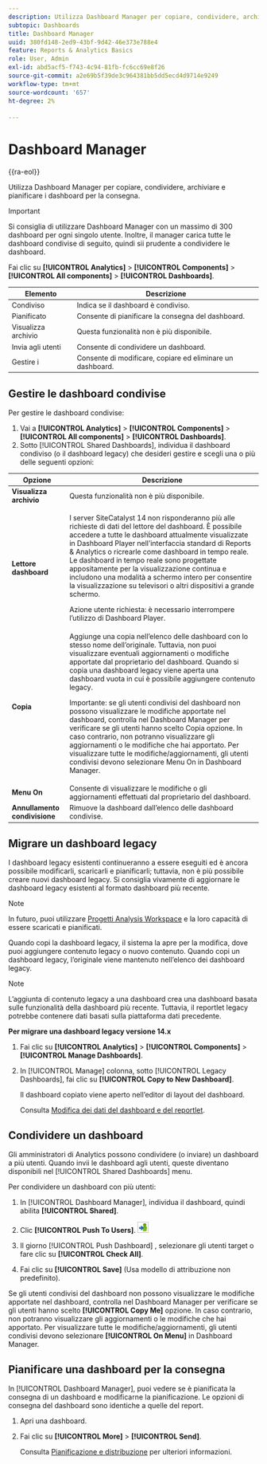 ```yaml
---
description: Utilizza Dashboard Manager per copiare, condividere, archiviare e pianificare i dashboard per la consegna.
subtopic: Dashboards
title: Dashboard Manager
uuid: 380fd148-2ed9-43bf-9d42-46e373e788e4
feature: Reports & Analytics Basics
role: User, Admin
exl-id: abd5acf5-f743-4c94-81fb-fc6cc69e8f26
source-git-commit: a2e69b5f39de3c964381bb5dd5ecd4d9714e9249
workflow-type: tm+mt
source-wordcount: '657'
ht-degree: 2%

---
```


# Dashboard Manager

{{ra-eol}}

Utilizza Dashboard Manager per copiare, condividere, archiviare e pianificare i dashboard per la consegna.

>[!IMPORTANT]
>
>Si consiglia di utilizzare Dashboard Manager con un massimo di 300 dashboard per ogni singolo utente. Inoltre, il manager carica tutte le dashboard condivise di seguito, quindi sii prudente a condividere le dashboard.

Fai clic su **[!UICONTROL Analytics]** > **[!UICONTROL Components]** > **[!UICONTROL All components]** > **[!UICONTROL Dashboards]**.

| Elemento | Descrizione |
|--- |--- |
| Condiviso | Indica se il dashboard è condiviso. |
| Pianificato | Consente di pianificare la consegna del dashboard. |
| Visualizza archivio | Questa funzionalità non è più disponibile. |
| Invia agli utenti | Consente di condividere un dashboard. |
| Gestire i   | Consente di modificare, copiare ed eliminare un dashboard. |

## Gestire le dashboard condivise

Per gestire le dashboard condivise:

1. Vai a **[!UICONTROL Analytics]** > **[!UICONTROL Components]** > **[!UICONTROL All components]** > **[!UICONTROL Dashboards]**.
1. Sotto [!UICONTROL Shared Dashboards], individua il dashboard condiviso (o il dashboard legacy) che desideri gestire e scegli una o più delle seguenti opzioni:

<table id="choicetable_857E0E816D63404683D4E24DC8D7FC69"> 
 <thead class="chhead sthead"> 
  <th class="choptionhd"> Opzione </th> 
  <th class="chdeschd"> Descrizione </th> 
 </thead> 
 <tr class="chrow strow"> 
  <td class="choption"><strong>Visualizza archivio</strong></td> 
  <td class="chdesc stentry"> Questa funzionalità non è più disponibile. </td> 
 </tr> 
 <tr class="chrow strow"> 
  <td class="choption"><strong>Lettore dashboard</strong></td> 
  <td class="chdesc stentry"> <p>I server SiteCatalyst 14 non risponderanno più alle richieste di dati del lettore del dashboard. È possibile accedere a tutte le dashboard attualmente visualizzate in Dashboard Player nell’interfaccia standard di Reports &amp; Analytics o ricrearle come dashboard in tempo reale. Le dashboard in tempo reale sono progettate appositamente per la visualizzazione continua e includono una modalità a schermo intero per consentire la visualizzazione su televisori o altri dispositivi a grande schermo. </p> <p>Azione utente richiesta: è necessario interrompere l’utilizzo di Dashboard Player. </p> </td> 
 </tr> 
 <tr class="chrow strow"> 
  <td class="choption"><strong>Copia</strong></td> 
  <td class="chdesc stentry"> Aggiunge una copia nell’elenco delle dashboard con lo stesso nome dell’originale. Tuttavia, non puoi visualizzare eventuali aggiornamenti o modifiche apportate dal proprietario del dashboard. Quando si copia una dashboard legacy viene aperta una dashboard vuota in cui è possibile aggiungere contenuto legacy. <p>Importante: se gli utenti condivisi del dashboard non possono visualizzare le modifiche apportate nel dashboard, controlla nel Dashboard Manager per verificare se gli utenti hanno scelto <span class="uicontrol"> Copia </span> opzione. In caso contrario, non potranno visualizzare gli aggiornamenti o le modifiche che hai apportato. Per visualizzare tutte le modifiche/aggiornamenti, gli utenti condivisi devono selezionare <span class="uicontrol"> Menu On </span> in Dashboard Manager. </p> </td> 
 </tr> 
 <tr class="chrow strow"> 
  <td class="choption"><strong>Menu On</strong></td> 
  <td class="chdesc stentry"> Consente di visualizzare le modifiche o gli aggiornamenti effettuati dal proprietario del dashboard. </td> 
 </tr> 
 <tr class="chrow strow"> 
  <td class="choption"><strong>Annullamento condivisione</strong></td> 
  <td class="chdesc stentry"> Rimuove la dashboard dall’elenco delle dashboard condivise. </td> 
 </tr> 
</table>

## Migrare un dashboard legacy

I dashboard legacy esistenti continueranno a essere eseguiti ed è ancora possibile modificarli, scaricarli e pianificarli; tuttavia, non è più possibile creare nuovi dashboard legacy. Si consiglia vivamente di aggiornare le dashboard legacy esistenti al formato dashboard più recente.

>[!NOTE]
>
>In futuro, puoi utilizzare [Progetti Analysis Workspace](https://experienceleague.adobe.com/docs/analytics/analyze/analysis-workspace/home.html?lang=it) e la loro capacità di essere scaricati e pianificati.

Quando copi la dashboard legacy, il sistema la apre per la modifica, dove puoi aggiungere contenuto legacy o nuovo contenuto. Quando copi un dashboard legacy, l’originale viene mantenuto nell’elenco dei dashboard legacy.

>[!NOTE]
>
>L’aggiunta di contenuto legacy a una dashboard crea una dashboard basata sulle funzionalità della dashboard più recente. Tuttavia, il reportlet legacy potrebbe contenere dati basati sulla piattaforma dati precedente.

**Per migrare una dashboard legacy versione 14.x**

1. Fai clic su **[!UICONTROL Analytics]** > **[!UICONTROL Components]** > **[!UICONTROL Manage Dashboards]**.
1. In [!UICONTROL Manage] colonna, sotto [!UICONTROL Legacy Dashboards], fai clic su **[!UICONTROL Copy to New Dashboard]**.

   Il dashboard copiato viene aperto nell’editor di layout del dashboard.

   Consulta [Modifica dei dati del dashboard e del reportlet](/help/analyze/reports-analytics/dashboard.md).

## Condividere un dashboard

Gli amministratori di Analytics possono condividere (o inviare) un dashboard a più utenti. Quando invii le dashboard agli utenti, queste diventano disponibili nel [!UICONTROL Shared Dashboards] menu.

Per condividere un dashboard con più utenti:

1. In [!UICONTROL Dashboard Manager], individua il dashboard, quindi abilita **[!UICONTROL Shared]**.
1. Clic **[!UICONTROL Push To Users]**.  ![](assets/push.png)

1. Il giorno [!UICONTROL Push Dashboard] , selezionare gli utenti target o fare clic su **[!UICONTROL Check All]**.
1. Fai clic su **[!UICONTROL Save]** (Usa modello di attribuzione non predefinito).

Se gli utenti condivisi del dashboard non possono visualizzare le modifiche apportate nel dashboard, controlla nel Dashboard Manager per verificare se gli utenti hanno scelto **[!UICONTROL Copy Me]** opzione. In caso contrario, non potranno visualizzare gli aggiornamenti o le modifiche che hai apportato. Per visualizzare tutte le modifiche/aggiornamenti, gli utenti condivisi devono selezionare **[!UICONTROL On Menu]** in Dashboard Manager.

## Pianificare una dashboard per la consegna

In [!UICONTROL Dashboard Manager], puoi vedere se è pianificata la consegna di un dashboard e modificarne la pianificazione. Le opzioni di consegna del dashboard sono identiche a quelle del report.

1. Apri una dashboard.
1. Fai clic su **[!UICONTROL More]** > **[!UICONTROL Send]**.

   Consulta [Pianificazione e distribuzione](/help/analyze/reports-analytics/scheduling.md) per ulteriori informazioni.
